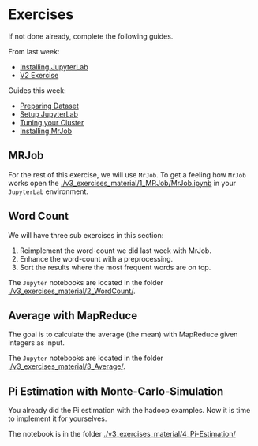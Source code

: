 # Exercises

If not done already, complete the following guides.

From last week:

- [Installing JupyterLab](../V2/install_jupyterlab.md)
- [V2 Exercise](../V2/v2_exercises.md)

Guides this week:

- [Preparing Dataset](./preparing_dataset.md)
- [Setup JupyterLab](./jupyter_lab.md)
- [Tuning your Cluster](./tuning_yarn.md)
- [Installing MrJob](./install_mrjob.md)

## MRJob

For the rest of this exercise, we will use `MrJob`. To get a feeling how `MrJob` works open the [./v3_exercises_material/1_MRJob/MrJob.ipynb](./v3_exercises_material/1_MRJob/MrJob.ipynb) in your `JupyterLab` environment.

## Word Count

We will have three sub exercises in this section:

1. Reimplement the word-count we did last week with MrJob.
2. Enhance the word-count with a preprocessing.
3. Sort the results where the most frequent words are on top.

The `Jupyter` notebooks are located in the folder [./v3_exercises_material/2_WordCount/](./v3_exercises_material/2_WordCount/).

## Average with MapReduce

The goal is to calculate the average (the mean) with MapReduce given integers as input.

The `Jupyter` notebooks are located in the folder [./v3_exercises_material/3_Average/](./v3_exercises_material/3_Average/).

## Pi Estimation with Monte-Carlo-Simulation

You already did the Pi estimation with the hadoop examples. Now it is time to implement it for yourselves.

The notebook is in the folder [./v3_exercises_material/4_Pi-Estimation/](./v3_exercises_material/4_Pi-Estimation/)

